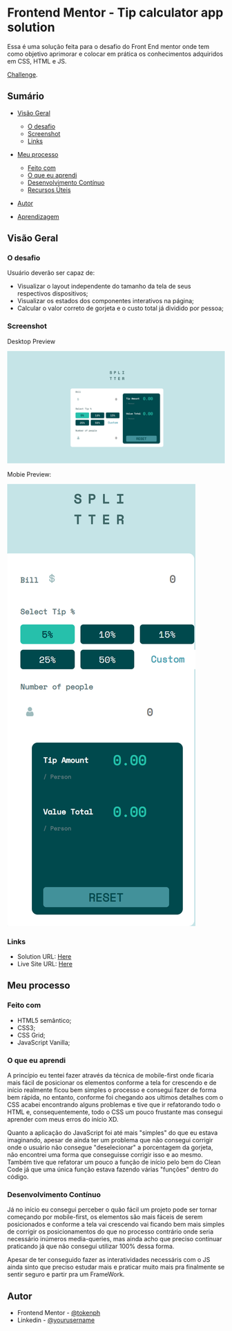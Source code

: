 # Frontend Mentor - Tip calculator app solution

Essa é uma solução feita para o desafio do Front End mentor onde tem como objetivo aprimorar e colocar em prática os conhecimentos adquiridos em CSS, HTML e JS.

[Challenge](https://www.frontendmentor.io/challenges/tip-calculator-app-ugJNGbJUX).

## Sumário

- [Visão Geral](#overview)
  
  - [O desafio](#the-challenge)
  - [Screenshot](#screenshot)
  - [Links](#links)
  
- [Meu processo](#my-process)
  
  - [Feito com](#built-with)
  - [O que eu aprendi](#what-i-learned)
  - [Desenvolvimento Contínuo](#continued-development)
  - [Recursos Úteis](#useful-resources)
  
- [Autor](#author)

- [Aprendizagem](#acknowledgments)

  

## Visão Geral

### O desafio

Usuário deverão ser capaz de:

* Visualizar o layout independente do tamanho da tela de seus respectivos dispositivos;
* Visualizar os estados dos componentes interativos na página;
* Calcular o valor correto de gorjeta e o custo total já dividido por pessoa;

### Screenshot

Desktop Preview

![Desktop Preview](./design/desktoppreview.png)

Mobie Preview:

![Mobile Preview](./design/mobilepreview.png)


### Links

- Solution URL: [Here](https://github.com/Tokenph/Tip-Calculator)
- Live Site URL: [Here](https://tokenph.github.io/Tip-Calculator/)

## Meu processo

### Feito com

- HTML5 semântico;
- CSS3;
- CSS Grid;
- JavaScript Vanilla;

### O que eu aprendi

A princípio eu tentei fazer através da técnica de mobile-first onde ficaria mais fácil de posicionar os elementos conforme a tela for crescendo e de início realmente ficou bem simples o processo e consegui fazer de forma bem rápida, no entanto, conforme foi chegando aos ultimos detalhes com o CSS acabei encontrando alguns problemas e tive que ir refatorando todo o HTML e, consequentemente, todo o CSS um pouco frustante mas consegui aprender com meus erros do início XD.

Quanto a aplicação do JavaScript foi até mais "simples" do que eu estava imaginando, apesar de ainda ter um problema que não consegui corrigir onde o usuário não consegue "deselecionar" a porcentagem da gorjeta, não encontrei uma forma que conseguisse corrigir isso e ao mesmo. Também tive que refatorar um pouco a função de início pelo bem do Clean Code já que uma única função estava fazendo várias "funções" dentro do código.

### Desenvolvimento Contínuo

Já no início eu consegui perceber o quão fácil um projeto pode ser tornar começando por mobile-first, os elementos são mais fáceis de serem posicionados e conforme a tela vai crescendo vai ficando bem mais simples de corrigir os posicionamentos do que no processo contrário onde seria necessário inúmeros media-queries, mas ainda acho que preciso continuar praticando já que não consegui utilizar 100% dessa forma.

Apesar de ter conseguido fazer as interatividades necessáris com o JS ainda sinto que preciso estudar mais e praticar muito mais pra finalmente se sentir seguro e partir pra um FrameWork.

## Autor

- Frontend Mentor - [@tokenph](https://www.frontendmentor.io/profile/Tokenph)
- Linkedin - [@yourusername](https://www.linkedin.com/in/mbarbosasan/)
